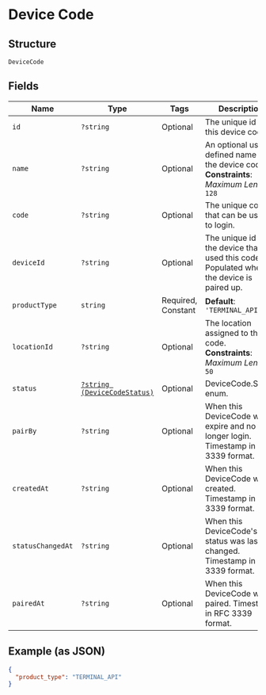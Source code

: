 
# Device Code

## Structure

`DeviceCode`

## Fields

| Name | Type | Tags | Description | Getter | Setter |
|  --- | --- | --- | --- | --- | --- |
| `id` | `?string` | Optional | The unique id for this device code. | getId(): ?string | setId(?string id): void |
| `name` | `?string` | Optional | An optional user-defined name for the device code.<br>**Constraints**: *Maximum Length*: `128` | getName(): ?string | setName(?string name): void |
| `code` | `?string` | Optional | The unique code that can be used to login. | getCode(): ?string | setCode(?string code): void |
| `deviceId` | `?string` | Optional | The unique id of the device that used this code. Populated when the device is paired up. | getDeviceId(): ?string | setDeviceId(?string deviceId): void |
| `productType` | `string` | Required, Constant | **Default**: `'TERMINAL_API'` | getProductType(): string | setProductType(string productType): void |
| `locationId` | `?string` | Optional | The location assigned to this code.<br>**Constraints**: *Maximum Length*: `50` | getLocationId(): ?string | setLocationId(?string locationId): void |
| `status` | [`?string (DeviceCodeStatus)`](../../doc/models/device-code-status.md) | Optional | DeviceCode.Status enum. | getStatus(): ?string | setStatus(?string status): void |
| `pairBy` | `?string` | Optional | When this DeviceCode will expire and no longer login. Timestamp in RFC 3339 format. | getPairBy(): ?string | setPairBy(?string pairBy): void |
| `createdAt` | `?string` | Optional | When this DeviceCode was created. Timestamp in RFC 3339 format. | getCreatedAt(): ?string | setCreatedAt(?string createdAt): void |
| `statusChangedAt` | `?string` | Optional | When this DeviceCode's status was last changed. Timestamp in RFC 3339 format. | getStatusChangedAt(): ?string | setStatusChangedAt(?string statusChangedAt): void |
| `pairedAt` | `?string` | Optional | When this DeviceCode was paired. Timestamp in RFC 3339 format. | getPairedAt(): ?string | setPairedAt(?string pairedAt): void |

## Example (as JSON)

```json
{
  "product_type": "TERMINAL_API"
}
```

